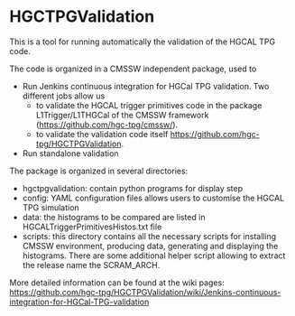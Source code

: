 # HGCTPGValidation
This is a tool for running automatically the validation of the HGCAL TPG code.

The code is organized in a CMSSW independent package, used to
* Run Jenkins continuous integration for HGCal TPG validation. Two different jobs allow us 
    * to validate the HGCAL trigger primitives code in the package L1Trigger/L1THGCal of the  CMSSW framework (https://github.com/hgc-tpg/cmssw/).
    * to validate the validation code itself https://github.com/hgc-tpg/HGCTPGValidation.
* Run standalone validation

The package is organized in several directories:
* hgctpgvalidation: contain python programs for display step
* config: YAML configuration files allows users to customise the HGCAL TPG simulation
* data: the histograms to be compared are listed in HGCALTriggerPrimitivesHistos.txt file
* scripts: this directory contains all the necessary scripts for installing CMSSW environment, producing data, generating and displaying the histograms. There are some additional helper script allowing to extract the release name the SCRAM_ARCH. 

More detailed information can be found at the wiki pages:
https://github.com/hgc-tpg/HGCTPGValidation/wiki/Jenkins-continuous-integration-for-HGCal-TPG-validation

